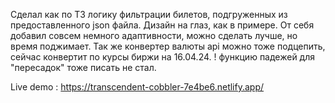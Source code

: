 Сделал как по ТЗ логику фильтрации билетов, подгруженных из предоставленного json файла. 
Дизайн на глаз, как в примере. 
От себя добавил совсем немного адаптивности, можно сделать лучше, но время поджимает. 
Так же конвертер валюты api можно тоже подцепить, сейчас конвертит по курсы биржи на 16.04.24.
! функцию падежей для "пересадок" тоже писать не стал.

Live demo : https://transcendent-cobbler-7e4be6.netlify.app/
